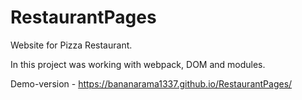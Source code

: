 # RestaurantPages

Website for Pizza Restaurant.

In this project was working with webpack, DOM and modules.

Demo-version - https://bananarama1337.github.io/RestaurantPages/
